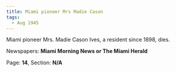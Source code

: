 ```yaml
---  
title: Miami pioneer Mrs Madie Cason  
tags:  
  - Aug 1945  
---  
```

  
Miami pioneer Mrs. Madie Cason Ives, a resident since 1898, dies.  
  
Newspapers: **Miami Morning News or The Miami Herald**  
  
Page: **14**, Section: **N/A** 
